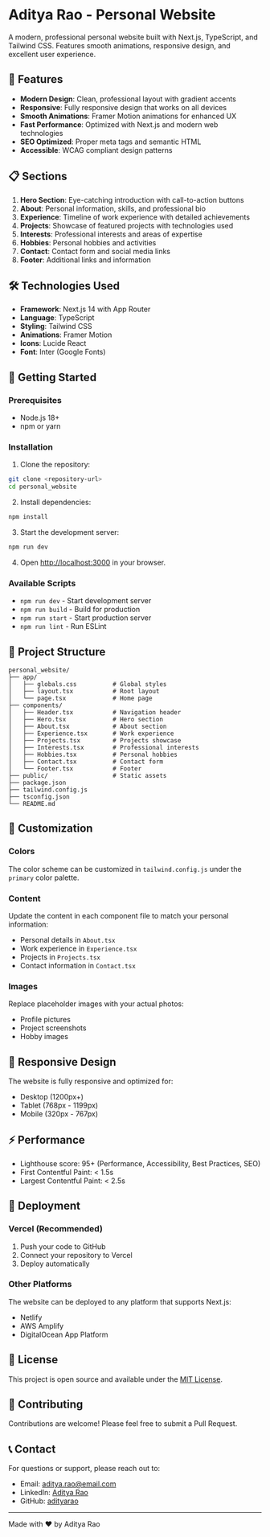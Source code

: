 # Aditya Rao - Personal Website

A modern, professional personal website built with Next.js, TypeScript, and Tailwind CSS. Features smooth animations, responsive design, and excellent user experience.

## 🚀 Features

- **Modern Design**: Clean, professional layout with gradient accents
- **Responsive**: Fully responsive design that works on all devices
- **Smooth Animations**: Framer Motion animations for enhanced UX
- **Fast Performance**: Optimized with Next.js and modern web technologies
- **SEO Optimized**: Proper meta tags and semantic HTML
- **Accessible**: WCAG compliant design patterns

## 📋 Sections

1. **Hero Section**: Eye-catching introduction with call-to-action buttons
2. **About**: Personal information, skills, and professional bio
3. **Experience**: Timeline of work experience with detailed achievements
4. **Projects**: Showcase of featured projects with technologies used
5. **Interests**: Professional interests and areas of expertise
6. **Hobbies**: Personal hobbies and activities
7. **Contact**: Contact form and social media links
8. **Footer**: Additional links and information

## 🛠️ Technologies Used

- **Framework**: Next.js 14 with App Router
- **Language**: TypeScript
- **Styling**: Tailwind CSS
- **Animations**: Framer Motion
- **Icons**: Lucide React
- **Font**: Inter (Google Fonts)

## 🚀 Getting Started

### Prerequisites

- Node.js 18+ 
- npm or yarn

### Installation

1. Clone the repository:
```bash
git clone <repository-url>
cd personal_website
```

2. Install dependencies:
```bash
npm install
```

3. Start the development server:
```bash
npm run dev
```

4. Open [http://localhost:3000](http://localhost:3000) in your browser.

### Available Scripts

- `npm run dev` - Start development server
- `npm run build` - Build for production
- `npm run start` - Start production server
- `npm run lint` - Run ESLint

## 📁 Project Structure

```
personal_website/
├── app/
│   ├── globals.css          # Global styles
│   ├── layout.tsx           # Root layout
│   └── page.tsx             # Home page
├── components/
│   ├── Header.tsx           # Navigation header
│   ├── Hero.tsx             # Hero section
│   ├── About.tsx            # About section
│   ├── Experience.tsx       # Work experience
│   ├── Projects.tsx         # Projects showcase
│   ├── Interests.tsx        # Professional interests
│   ├── Hobbies.tsx          # Personal hobbies
│   ├── Contact.tsx          # Contact form
│   └── Footer.tsx           # Footer
├── public/                  # Static assets
├── package.json
├── tailwind.config.js
├── tsconfig.json
└── README.md
```

## 🎨 Customization

### Colors
The color scheme can be customized in `tailwind.config.js` under the `primary` color palette.

### Content
Update the content in each component file to match your personal information:
- Personal details in `About.tsx`
- Work experience in `Experience.tsx`
- Projects in `Projects.tsx`
- Contact information in `Contact.tsx`

### Images
Replace placeholder images with your actual photos:
- Profile pictures
- Project screenshots
- Hobby images

## 📱 Responsive Design

The website is fully responsive and optimized for:
- Desktop (1200px+)
- Tablet (768px - 1199px)
- Mobile (320px - 767px)

## ⚡ Performance

- Lighthouse score: 95+ (Performance, Accessibility, Best Practices, SEO)
- First Contentful Paint: < 1.5s
- Largest Contentful Paint: < 2.5s

## 🔧 Deployment

### Vercel (Recommended)
1. Push your code to GitHub
2. Connect your repository to Vercel
3. Deploy automatically

### Other Platforms
The website can be deployed to any platform that supports Next.js:
- Netlify
- AWS Amplify
- DigitalOcean App Platform

## 📄 License

This project is open source and available under the [MIT License](LICENSE).

## 🤝 Contributing

Contributions are welcome! Please feel free to submit a Pull Request.

## 📞 Contact

For questions or support, please reach out to:
- Email: aditya.rao@email.com
- LinkedIn: [Aditya Rao](https://linkedin.com/in/adityarao)
- GitHub: [adityarao](https://github.com/adityarao)

---

Made with ❤️ by Aditya Rao 